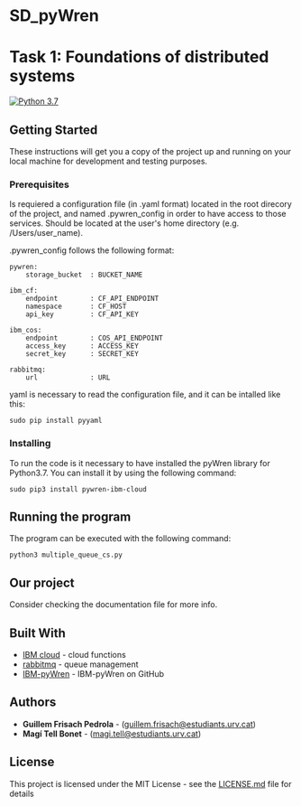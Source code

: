 # SD_pyWren

# Task 1: Foundations of distributed systems
[![Python 3.7](https://img.shields.io/badge/python-3.7-blue.svg)](https://www.python.org/downloads/release/python-370/)

## Getting Started
These instructions will get you a copy of the project up and running on your local machine for development and testing purposes.

### Prerequisites

Is requiered a configuration file (in .yaml format) located in the root direcory of the project, and named .pywren_config in order to have access to those services. Should be located at the user's home directory (e.g. /Users/user_name).

.pywren_config follows the following format:

```
pywren:
    storage_bucket  : BUCKET_NAME
    
ibm_cf:
    endpoint        : CF_API_ENDPOINT
    namespace       : CF_HOST
    api_key         : CF_API_KEY

ibm_cos:
    endpoint        : COS_API_ENDPOINT
    access_key      : ACCESS_KEY
    secret_key      : SECRET_KEY

rabbitmq:
    url             : URL
```

yaml is necessary to read the configuration file, and it can be intalled like this:

```
sudo pip install pyyaml
```


### Installing

To run the code is it necessary to have installed the pyWren library for Python3.7. You can install it by using the following command:

```
sudo pip3 install pywren-ibm-cloud
```

## Running the program

The program can be executed with the following command:
    
```
python3 multiple_queue_cs.py
```

## Our project

Consider checking the documentation file for more info.

## Built With

* [IBM cloud](https://www.ibm.com/uk-en/cloud) - cloud functions
* [rabbitmq](https://www.rabbitmq.com) - queue management
* [IBM-pyWren](https://github.com/pywren-ibm-cloud) - IBM-pyWren on GitHub

## Authors

* **Guillem Frisach Pedrola** - (guillem.frisach@estudiants.urv.cat)
* **Magí Tell Bonet** - (magi.tell@estudiants.urv.cat)

## License

This project is licensed under the MIT License - see the [LICENSE.md](LICENSE.md) file for details
